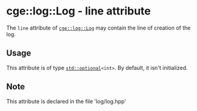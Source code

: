 # cge::log::Log - line attribute

The `line` attribute of [`cge::log::Log`](./../Log.md) may contain the line of creation of the log.

## Usage

This attribute is of type [`std::optional`](https://en.cppreference.com/w/cpp/utility/optional)`<int>`. By default, it isn't initialized.

## Note

This attribute is declared in the file 'log/log.hpp'